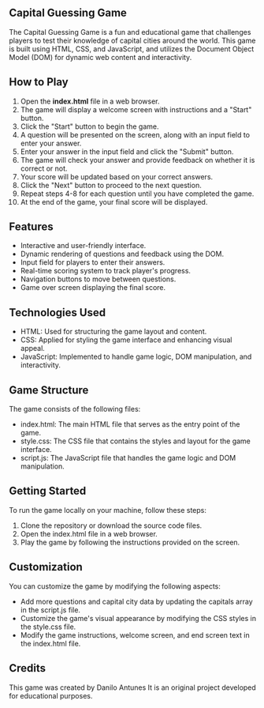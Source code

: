 ## Capital Guessing Game

The Capital Guessing Game is a fun and educational game that challenges players to test their knowledge of capital cities around the world. This game is built using HTML, CSS, and JavaScript, and utilizes the Document Object Model (DOM) for dynamic web content and interactivity.

## How to Play

1. Open the **index.html** file in a web browser.
2. The game will display a welcome screen with instructions and a "Start" button.
3. Click the "Start" button to begin the game.
4. A question will be presented on the screen, along with an input field to enter your answer.
5. Enter your answer in the input field and click the "Submit" button.
6. The game will check your answer and provide feedback on whether it is correct or not.
7. Your score will be updated based on your correct answers.
8. Click the "Next" button to proceed to the next question.
9. Repeat steps 4-8 for each question until you have completed the game.
10. At the end of the game, your final score will be displayed.

## Features

- Interactive and user-friendly interface.
- Dynamic rendering of questions and feedback using the DOM.
- Input field for players to enter their answers.
- Real-time scoring system to track player's progress.
- Navigation buttons to move between questions.
- Game over screen displaying the final score.

## Technologies Used

- HTML: Used for structuring the game layout and content.
- CSS: Applied for styling the game interface and enhancing visual appeal.
- JavaScript: Implemented to handle game logic, DOM manipulation, and interactivity.

## Game Structure

The game consists of the following files:

- index.html: The main HTML file that serves as the entry point of the game.
- style.css: The CSS file that contains the styles and layout for the game interface.
- script.js: The JavaScript file that handles the game logic and DOM manipulation.

## Getting Started

To run the game locally on your machine, follow these steps:

1. Clone the repository or download the source code files.
2. Open the index.html file in a web browser.
3. Play the game by following the instructions provided on the screen.

## Customization

You can customize the game by modifying the following aspects:

- Add more questions and capital city data by updating the capitals array in the script.js file.
- Customize the game's visual appearance by modifying the CSS styles in the style.css file.
- Modify the game instructions, welcome screen, and end screen text in the index.html file.

## Credits

This game was created by Danilo Antunes It is an original project developed for educational purposes.
